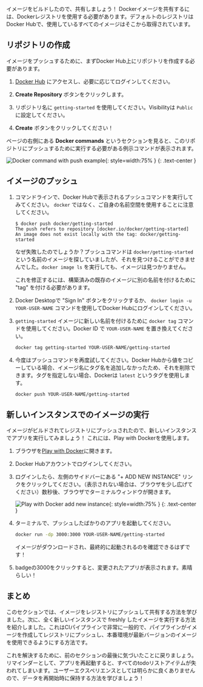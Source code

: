 イメージをビルドしたので、共有しましょう！ Dockerイメージを共有するには、Dockerレジストリを使用する必要があります。デフォルトのレジストリはDocker Hubで、使用しているすべてのイメージはそこから取得されています。

## リポジトリの作成

イメージをプッシュするために、まずDocker Hub上にリポジトリを作成する必要があります。

1. [Docker Hub](https://hub.docker.com) にアクセスし、必要に応じてログインしてください。

2. **Create Repository** ボタンをクリックします。

3. リポジトリ名に `getting-started` を使用してください。Visibilityは `Public` に設定してください。

4. **Create** ボタンをクリックしてください！

ページの右側にある **Docker commands** というセクションを見ると、このリポジトリにプッシュするために実行する必要がある例示コマンドが表示されます。

![Docker command with push example](push-command.png){: style=width:75% }
{: .text-center }

## イメージのプッシュ

1. コマンドラインで、Docker Hubで表示されるプッシュコマンドを実行してみてください。 `docker` ではなく、ご自身の名前空間を使用することに注意してください。

    ```plaintext
    $ docker push docker/getting-started
    The push refers to repository [docker.io/docker/getting-started]
    An image does not exist locally with the tag: docker/getting-started
    ```

    なぜ失敗したのでしょうか？プッシュコマンドは `docker/getting-started` という名前のイメージを探していましたが、それを見つけることができませんでした。`docker image ls` を実行しても、イメージは見つかりません。

    これを修正するには、構築済みの既存のイメージに別の名前を付けるために "tag" を付ける必要があります。

2. Docker Desktopで "Sign In" ボタンをクリックするか、 `docker login -u YOUR-USER-NAME` コマンドを使用してDocker Hubにログインしてください。

3. `getting-started` イメージに新しい名前を付けるために `docker tag` コマンドを使用してください。Docker ID で `YOUR-USER-NAME` を置き換えてください。

    ```bash
    docker tag getting-started YOUR-USER-NAME/getting-started
    ```

4. 今度はプッシュコマンドを再度試してください。Docker Hubから値をコピーしている場合、イメージ名にタグ名を追加しなかったため、それを削除できます。タグを指定しない場合、Dockerは `latest` というタグを使用します。

    ```bash
    docker push YOUR-USER-NAME/getting-started
    ```

## 新しいインスタンスでのイメージの実行

イメージがビルドされてレジストリにプッシュされたので、新しいインスタンスでアプリを実行してみましょう！ これには、Play with Dockerを使用します。

1. ブラウザを[Play with Docker](https://labs.play-with-docker.com/)に開きます。

2. Docker Hubアカウントでログインしてください。

3. ログインしたら、左側のサイドバーにある "+ ADD NEW INSTANCE" リンクをクリックしてください。（表示されない場合は、ブラウザを少し広げてください）数秒後、ブラウザでターミナルウィンドウが開きます。

    ![Play with Docker add new instance](pwd-add-new-instance.png){: style=width:75% }
{: .text-center }

4. ターミナルで、プッシュしたばかりのアプリを起動してください。

    ```bash
    docker run -dp 3000:3000 YOUR-USER-NAME/getting-started
    ```

    イメージがダウンロードされ、最終的に起動されるのを確認できるはずです！

5. badgeの3000をクリックすると、変更されたアプリが表示されます。素晴らしい！

## まとめ

このセクションでは、イメージをレジストリにプッシュして共有する方法を学びました。次に、全く新しいインスタンスで freshly したイメージを実行する方法を紹介しました。これはCIパイプラインで非常に一般的で、パイプラインがイメージを作成してレジストリにプッシュし、本番環境が最新バージョンのイメージを使用できるようにする方法です。

これを解決するために、前のセクションの最後に気づいたことに戻りましょう。リマインダーとして、アプリを再起動すると、すべてのtodoリストアイテムが失われてしまいます。ユーザーエクスペリエンスとしては明らかに良くありませんので、データを再開始時に保持する方法を学びましょう！